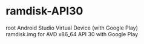 # ramdisk-API30
root Android Studio Virtual Device (with Google Play)    
ramdisk.img for AVD x86_64 API 30 with Google Play
